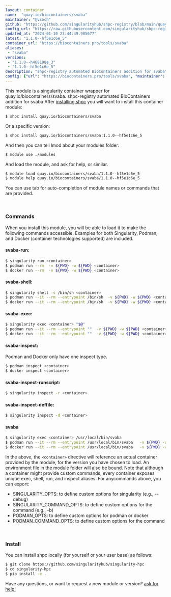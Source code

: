 ```yaml
---
layout: container
name:  "quay.io/biocontainers/svaba"
maintainer: "@vsoch"
github: "https://github.com/singularityhub/shpc-registry/blob/main/quay.io/biocontainers/svaba/container.yaml"
config_url: "https://raw.githubusercontent.com/singularityhub/shpc-registry/main/quay.io/biocontainers/svaba/container.yaml"
updated_at: "2024-01-10 23:44:49.985677"
latest: "1.1.0--hf5e1c6e_5"
container_url: "https://biocontainers.pro/tools/svaba"
aliases:
 - "svaba"
versions:
 - "1.1.0--h468198e_3"
 - "1.1.0--hf5e1c6e_5"
description: "shpc-registry automated BioContainers addition for svaba"
config: {"url": "https://biocontainers.pro/tools/svaba", "maintainer": "@vsoch", "description": "shpc-registry automated BioContainers addition for svaba", "latest": {"1.1.0--hf5e1c6e_5": "sha256:4a4b1553b8a866da753a38c9ed67c9755c781be40d556ef6bc534f8feb869525"}, "tags": {"1.1.0--h468198e_3": "sha256:d28106577442ab2bb1153208eadd7af371a54e8238ab2d62cf3295419b77018b", "1.1.0--hf5e1c6e_5": "sha256:4a4b1553b8a866da753a38c9ed67c9755c781be40d556ef6bc534f8feb869525"}, "docker": "quay.io/biocontainers/svaba", "aliases": {"svaba": "/usr/local/bin/svaba"}}
---
```


This module is a singularity container wrapper for quay.io/biocontainers/svaba.
shpc-registry automated BioContainers addition for svaba
After [installing shpc](#install) you will want to install this container module:


```bash
$ shpc install quay.io/biocontainers/svaba
```

Or a specific version:

```bash
$ shpc install quay.io/biocontainers/svaba:1.1.0--hf5e1c6e_5
```

And then you can tell lmod about your modules folder:

```bash
$ module use ./modules
```

And load the module, and ask for help, or similar.

```bash
$ module load quay.io/biocontainers/svaba/1.1.0--hf5e1c6e_5
$ module help quay.io/biocontainers/svaba/1.1.0--hf5e1c6e_5
```

You can use tab for auto-completion of module names or commands that are provided.

<br>

### Commands

When you install this module, you will be able to load it to make the following commands accessible.
Examples for both Singularity, Podman, and Docker (container technologies supported) are included.

#### svaba-run:

```bash
$ singularity run <container>
$ podman run --rm  -v ${PWD} -w ${PWD} <container>
$ docker run --rm  -v ${PWD} -w ${PWD} <container>
```

#### svaba-shell:

```bash
$ singularity shell -s /bin/sh <container>
$ podman run --it --rm --entrypoint /bin/sh  -v ${PWD} -w ${PWD} <container>
$ docker run --it --rm --entrypoint /bin/sh  -v ${PWD} -w ${PWD} <container>
```

#### svaba-exec:

```bash
$ singularity exec <container> "$@"
$ podman run --it --rm --entrypoint ""  -v ${PWD} -w ${PWD} <container> "$@"
$ docker run --it --rm --entrypoint ""  -v ${PWD} -w ${PWD} <container> "$@"
```

#### svaba-inspect:

Podman and Docker only have one inspect type.

```bash
$ podman inspect <container>
$ docker inspect <container>
```

#### svaba-inspect-runscript:

```bash
$ singularity inspect -r <container>
```

#### svaba-inspect-deffile:

```bash
$ singularity inspect -d <container>
```


#### svaba

```bash
$ singularity exec <container> /usr/local/bin/svaba
$ podman run --it --rm --entrypoint /usr/local/bin/svaba   -v ${PWD} -w ${PWD} <container> -c " $@"
$ docker run --it --rm --entrypoint /usr/local/bin/svaba   -v ${PWD} -w ${PWD} <container> -c " $@"
```



In the above, the `<container>` directive will reference an actual container provided
by the module, for the version you have chosen to load. An environment file in the
module folder will also be bound. Note that although a container
might provide custom commands, every container exposes unique exec, shell, run, and
inspect aliases. For anycommands above, you can export:

 - SINGULARITY_OPTS: to define custom options for singularity (e.g., --debug)
 - SINGULARITY_COMMAND_OPTS: to define custom options for the command (e.g., -b)
 - PODMAN_OPTS: to define custom options for podman or docker
 - PODMAN_COMMAND_OPTS: to define custom options for the command

<br>

### Install

You can install shpc locally (for yourself or your user base) as follows:

```bash
$ git clone https://github.com/singularityhub/singularity-hpc
$ cd singularity-hpc
$ pip install -e .
```

Have any questions, or want to request a new module or version? [ask for help!](https://github.com/singularityhub/singularity-hpc/issues)